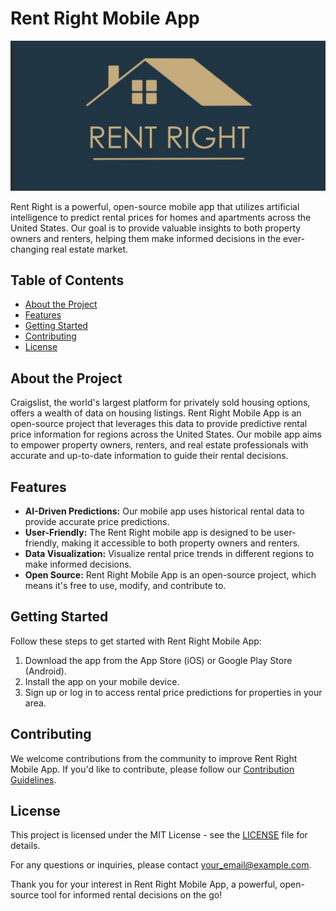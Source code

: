 # Rent Right Mobile App

![Rent Right Logo](assets/logo.png)

Rent Right is a powerful, open-source mobile app that utilizes artificial intelligence to predict rental prices for homes and apartments across the United States. Our goal is to provide valuable insights to both property owners and renters, helping them make informed decisions in the ever-changing real estate market.

## Table of Contents
- [About the Project](#about-the-project)
- [Features](#features)
- [Getting Started](#getting-started)
- [Contributing](#contributing)
- [License](#license)

## About the Project

Craigslist, the world's largest platform for privately sold housing options, offers a wealth of data on housing listings. Rent Right Mobile App is an open-source project that leverages this data to provide predictive rental price information for regions across the United States. Our mobile app aims to empower property owners, renters, and real estate professionals with accurate and up-to-date information to guide their rental decisions.

## Features

- **AI-Driven Predictions:** Our mobile app uses historical rental data to provide accurate price predictions.
- **User-Friendly:** The Rent Right mobile app is designed to be user-friendly, making it accessible to both property owners and renters.
- **Data Visualization:** Visualize rental price trends in different regions to make informed decisions.
- **Open Source:** Rent Right Mobile App is an open-source project, which means it's free to use, modify, and contribute to.

## Getting Started

Follow these steps to get started with Rent Right Mobile App:

1. Download the app from the App Store (iOS) or Google Play Store (Android).
2. Install the app on your mobile device.
3. Sign up or log in to access rental price predictions for properties in your area.

## Contributing

We welcome contributions from the community to improve Rent Right Mobile App. If you'd like to contribute, please follow our [Contribution Guidelines](CONTRIBUTING.md).

## License

This project is licensed under the MIT License - see the [LICENSE](LICENSE) file for details.

For any questions or inquiries, please contact [your_email@example.com](mailto:your_email@example.com).

Thank you for your interest in Rent Right Mobile App, a powerful, open-source tool for informed rental decisions on the go!
